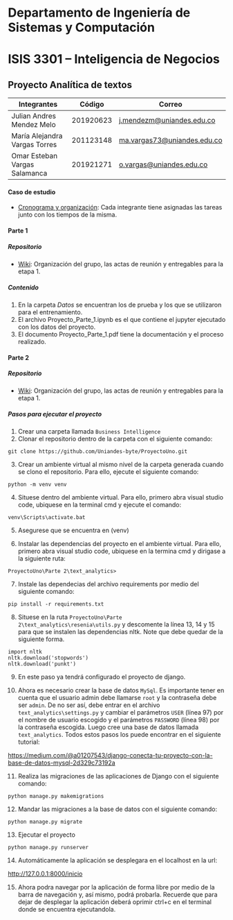 # Departamento de Ingeniería de Sistemas y Computación
# ISIS 3301 – Inteligencia de  Negocios
## Proyecto Analítica de textos 

|Integrantes|Código|Correo|
|----|----|----|
|Julian Andres Mendez Melo|201920623|j.mendezm@uniandes.edu.co|
|María Alejandra Vargas Torres|201123148|ma.vargas73@uniandes.edu.co|
|Omar Esteban Vargas Salamanca|201921271|o.vargas@uniandes.edu.co|

#### Caso de estudio 
- [Cronograma y organización](https://github.com/users/Uniandes-byte/projects/1): Cada integrante tiene asignadas las tareas junto con los tiempos de la misma. 
#### Parte 1

##### Repositorio
- [Wiki](https://github.com/Uniandes-byte/ProyectoUno/wiki): Organización del grupo, las actas de reunión y entregables para la etapa 1. 

##### Contenido
1. En la carpeta *Datos* se encuentran los de prueba y los que se utilizaron para el entrenamiento. 
2. El archivo Proyecto_Parte_1.ipynb es el que contiene el jupyter ejecutado con los datos del proyecto. 
3. El documento Proyecto_Parte_1.pdf tiene la documentación y el proceso realizado.

#### Parte 2

##### Repositorio
- [Wiki](https://github.com/Uniandes-byte/ProyectoUno/wiki/Proyecto-1---Parte-2): Organización del grupo, las actas de reunión y entregables para la etapa 1. 

##### Pasos para ejecutar el proyecto  
1. Crear una carpeta llamada `Business Intelligence`
2. Clonar el repositorio dentro de la carpeta con el siguiente comando:

```
git clone https://github.com/Uniandes-byte/ProyectoUno.git
```

3. Crear un ambiente virtual al mismo nivel de la carpeta generada cuando se clono el repositorio. Para ello, ejecute el siguiente comando:

```
python -m venv venv
```

4. Situese dentro del ambiente virtual. Para ello, primero abra visual studio code, ubiquese en la terminal cmd  y ejecute el comando:

```
venv\Scripts\activate.bat
```

5. Asegurese que se encuentra en (venv)

6. Instalar las dependencias del proyecto en el ambiente virtual. Para ello, primero abra visual studio code, ubiquese en la termina cmd y dirigase a la siguiente ruta: 

```
ProyectoUno\Parte 2\text_analytics>
```

7. Instale las dependecias del archivo requirements por medio del siguiente comando:

```
pip install -r requirements.txt
```

8. Situese en la ruta `ProyectoUno\Parte 2\text_analytics\resenia\utils.py` y descomente la línea 13, 14 y 15 para que se instalen las dependencias nltk. Note que debe quedar de la siguiente forma.

```
import nltk
nltk.download('stopwords')
nltk.download('punkt')
```

9. En este paso ya tendrá configurado el proyecto de django. 

10. Ahora es necesario crear la base de datos `MySql`. Es importante tener en cuenta que el usuario admin debe llamarse `root` y la contraseña debe ser `admin`. De no ser así, debe entrar en el archivo `text_analytics\settings.py` y cambiar el parámetros `USER` (línea 97) por el nombre de usuario escogido y el parámetros `PASSWORD` (línea 98) por la contraseña escogida. Luego cree una base de datos llamada  `text_analytics`. Todos estos pasos los puede encontrar en el siguiente tutorial: 

https://medium.com/@a01207543/django-conecta-tu-proyecto-con-la-base-de-datos-mysql-2d329c73192a

11. Realiza las migraciones de las aplicaciones de Django con el siguiente comando:

```
python manage.py makemigrations
```

12. Mandar las migraciones a la base de datos con el siguiente comando:

```
python manage.py migrate
```

13. Ejecutar el proyecto

```
python manage.py runserver
```

14. Automáticamente la aplicación se desplegara en el localhost en la url:

http://127.0.0.1:8000/inicio

15. Ahora podra navegar por la aplicación de forma libre por medio de la barra de navegación y, así mismo, podrá probarla. Recuerde que para dejar de desplegar la aplicación deberá oprimir ctrl+c en el terminal donde se encuentra ejecutandola.



